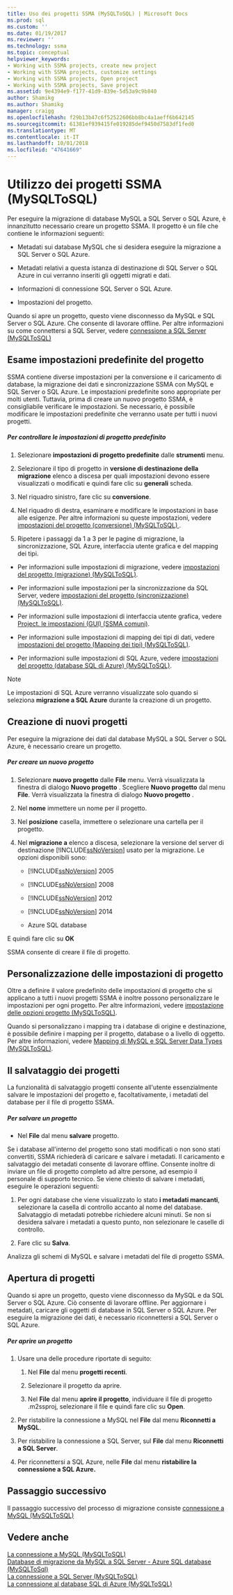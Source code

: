 ```yaml
---
title: Uso dei progetti SSMA (MySQLToSQL) | Microsoft Docs
ms.prod: sql
ms.custom: ''
ms.date: 01/19/2017
ms.reviewer: ''
ms.technology: ssma
ms.topic: conceptual
helpviewer_keywords:
- Working with SSMA projects, create new project
- Working with SSMA projects, customize settings
- Working with SSMA projects, Open project
- Working with SSMA projects, Save project
ms.assetid: 9e4394e9-f177-41d9-839e-5d53a9c9b840
author: Shamikg
ms.author: Shamikg
manager: craigg
ms.openlocfilehash: f29b13b47c6f52522606bb8bc4a1aeff6b642145
ms.sourcegitcommit: 61381ef939415fe019285def9450d7583df1fed0
ms.translationtype: MT
ms.contentlocale: it-IT
ms.lasthandoff: 10/01/2018
ms.locfileid: "47641669"
---
```

# <a name="working-with-ssma-projects-mysqltosql"></a>Utilizzo dei progetti SSMA (MySQLToSQL)
Per eseguire la migrazione di database MySQL a SQL Server o SQL Azure, è innanzitutto necessario creare un progetto SSMA. Il progetto è un file che contiene le informazioni seguenti:  
  
-   Metadati sui database MySQL che si desidera eseguire la migrazione a SQL Server o SQL Azure.  
  
-   Metadati relativi a questa istanza di destinazione di SQL Server o SQL Azure in cui verranno inseriti gli oggetti migrati e dati.  
  
-   Informazioni di connessione SQL Server o SQL Azure.  
  
-   Impostazioni del progetto.  
  
Quando si apre un progetto, questo viene disconnesso da MySQL e SQL Server o SQL Azure. Che consente di lavorare offline. Per altre informazioni su come connettersi a SQL Server, vedere [connessione a SQL Server &#40;MySQLToSQL&#41;](../../ssma/mysql/connecting-to-sql-server-mysqltosql.md)  
  
## <a name="reviewing-default-project-settings"></a>Esame impostazioni predefinite del progetto  
SSMA contiene diverse impostazioni per la conversione e il caricamento di database, la migrazione dei dati e sincronizzazione SSMA con MySQL e SQL Server o SQL Azure. Le impostazioni predefinite sono appropriate per molti utenti. Tuttavia, prima di creare un nuovo progetto SSMA, è consigliabile verificare le impostazioni. Se necessario, è possibile modificare le impostazioni predefinite che verranno usate per tutti i nuovi progetti.  
  
##### <a name="to-review-default-project-settings"></a>Per controllare le impostazioni di progetto predefinito  
  
1.  Selezionare **impostazioni di progetto predefinite** dalle **strumenti** menu.  
  
2.  Selezionare il tipo di progetto in **versione di destinazione della migrazione** elenco a discesa per quali impostazioni devono essere visualizzati o modificati e quindi fare clic su **generali** scheda.  
  
3.  Nel riquadro sinistro, fare clic su **conversione**.  
  
4.  Nel riquadro di destra, esaminare e modificare le impostazioni in base alle esigenze. Per altre informazioni su queste impostazioni, vedere [impostazioni del progetto &#40;conversione&#41; &#40;MySQLToSQL&#41; ](../../ssma/mysql/project-settings-conversion-mysqltosql.md) .  
  
5.  Ripetere i passaggi da 1 a 3 per le pagine di migrazione, la sincronizzazione, SQL Azure, interfaccia utente grafica e del mapping dei tipi.  
  
-   Per informazioni sulle impostazioni di migrazione, vedere [impostazioni del progetto &#40;migrazione&#41; &#40;MySQLToSQL&#41;](../../ssma/mysql/project-settings-migration-mysqltosql.md).  
  
-   Per informazioni sulle impostazioni per la sincronizzazione da SQL Server, vedere [impostazioni del progetto &#40;sincronizzazione&#41; &#40;MySQLToSQL&#41;](../../ssma/mysql/project-settings-synchronization-mysqltosql.md).  
  
-   Per informazioni sulle impostazioni di interfaccia utente grafica, vedere [Project. le impostazioni (GUI) (SSMA comuni)](http://msdn.microsoft.com/cf06baf1-8714-48a3-95dc-781f6ca53693).  
  
-   Per informazioni sulle impostazioni di mapping dei tipi di dati, vedere [impostazioni del progetto &#40;Mapping dei tipi&#41; &#40;MySQLToSQL&#41;](../../ssma/mysql/project-settings-type-mapping-mysqltosql.md).  
  
-   Per informazioni sulle impostazioni di SQL Azure, vedere [impostazioni del progetto &#40;database SQL di Azure&#41; &#40;MySQLToSQL&#41;](../../ssma/mysql/project-settings-azure-sql-db-mysqltosql.md).  
  
> [!NOTE]  
> Le impostazioni di SQL Azure verranno visualizzate solo quando si seleziona **migrazione a SQL Azure** durante la creazione di un progetto.  
  
## <a name="creating-new-projects"></a>Creazione di nuovi progetti  
Per eseguire la migrazione dei dati dal database MySQL a SQL Server o SQL Azure, è necessario creare un progetto.  
  
##### <a name="to-create-a-new-project"></a>Per creare un nuovo progetto  
  
1.  Selezionare **nuovo progetto** dalle **File** menu. Verrà visualizzata la finestra di dialogo **Nuovo progetto** . Scegliere **Nuovo progetto** dal menu **File**. Verrà visualizzata la finestra di dialogo **Nuovo progetto** .  
  
2.  Nel **nome** immettere un nome per il progetto.  
  
3.  Nel **posizione** casella, immettere o selezionare una cartella per il progetto.  
  
4.  Nel **migrazione a** elenco a discesa, selezionare la versione del server di destinazione [!INCLUDE[ssNoVersion](../../includes/ssnoversion-md.md)] usato per la migrazione. Le opzioni disponibili sono:  
  
    -   [!INCLUDE[ssNoVersion](../../includes/ssnoversion-md.md)] 2005  
  
    -   [!INCLUDE[ssNoVersion](../../includes/ssnoversion-md.md)] 2008  
  
    -   [!INCLUDE[ssNoVersion](../../includes/ssnoversion-md.md)] 2012  
  
    -   [!INCLUDE[ssNoVersion](../../includes/ssnoversion-md.md)] 2014  
  
    -   Azure SQL database  
  
E quindi fare clic su **OK**  
  
SSMA consente di creare il file di progetto.  
  
## <a name="customizing-project-settings"></a>Personalizzazione delle impostazioni di progetto  
Oltre a definire il valore predefinito delle impostazioni di progetto che si applicano a tutti i nuovi progetti SSMA è inoltre possono personalizzare le impostazioni per ogni progetto. Per altre informazioni, vedere [impostazione delle opzioni progetto &#40;MySQLToSQL&#41;](../../ssma/mysql/setting-project-options-mysqltosql.md).  
  
Quando si personalizzano i mapping tra i database di origine e destinazione, è possibile definire i mapping per il progetto, database o a livello di oggetto. Per altre informazioni, vedere [Mapping di MySQL e SQL Server Data Types &#40;MySQLToSQL&#41;](../../ssma/mysql/mapping-mysql-and-sql-server-data-types-mysqltosql.md).  
  
## <a name="saving-projects"></a>Il salvataggio dei progetti  
La funzionalità di salvataggio progetti consente all'utente essenzialmente salvare le impostazioni del progetto e, facoltativamente, i metadati del database per il file di progetto SSMA.  
  
##### <a name="to-save-a-project"></a>Per salvare un progetto  
  
-   Nel **File** dal menu **salvare** progetto.  
  
Se i database all'interno del progetto sono stati modificati o non sono stati convertiti, SSMA richiederà di caricare e salvare i metadati. Il caricamento e salvataggio dei metadati consente di lavorare offline. Consente inoltre di inviare un file di progetto completo ad altre persone, ad esempio il personale di supporto tecnico. Se viene chiesto di salvare i metadati, eseguire le operazioni seguenti:  
  
1.  Per ogni database che viene visualizzato lo stato **i metadati mancanti**, selezionare la casella di controllo accanto al nome del database. Salvataggio di metadati potrebbe richiedere alcuni minuti. Se non si desidera salvare i metadati a questo punto, non selezionare le caselle di controllo.  
  
2.  Fare clic su **Salva**.  
  
Analizza gli schemi di MySQL e salvare i metadati del file di progetto SSMA.  
  
## <a name="opening-projects"></a>Apertura di progetti  
Quando si apre un progetto, questo viene disconnesso da MySQL e da SQL Server o SQL Azure. Ciò consente di lavorare offline. Per aggiornare i metadati, caricare gli oggetti di database in SQL Server o SQL Azure. Per eseguire la migrazione dei dati, è necessario riconnettersi a SQL Server o SQL Azure.  
  
##### <a name="to-open-a-project"></a>Per aprire un progetto  
  
1.  Usare una delle procedure riportate di seguito:  
  
    1.  Nel **File** dal menu **progetti recenti**.  
  
    2.  Selezionare il progetto da aprire.  
  
    3.  Nel **File** dal menu **aprire il progetto**, individuare il file di progetto .m2ssproj, selezionare il file e quindi fare clic su **Open**.  
  
2.  Per ristabilire la connessione a MySQL nel **File** dal menu **Riconnetti a MySQL**.  
  
3.  Per ristabilire la connessione a SQL Server, sul **File** dal menu **Riconnetti a SQL Server**.  
  
4.  Per riconnettersi a SQL Azure, nelle **File** dal menu **ristabilire la connessione a SQL Azure.**  
  
## <a name="next-step"></a>Passaggio successivo  
Il passaggio successivo del processo di migrazione consiste [connessione a MySQL &#40;MySQLToSQL&#41;](../../ssma/mysql/connecting-to-mysql-mysqltosql.md)  
  
## <a name="see-also"></a>Vedere anche  
[La connessione a MySQL &#40;MySQLToSQL&#41;](../../ssma/mysql/connecting-to-mysql-mysqltosql.md)  
[Database di migrazione da MySQL a SQL Server - Azure SQL database &#40;MySQLToSql&#41;](../../ssma/mysql/migrating-mysql-databases-to-sql-server-azure-sql-db-mysqltosql.md)  
[La connessione a SQL Server &#40;MySQLToSQL&#41;](../../ssma/mysql/connecting-to-sql-server-mysqltosql.md)  
[La connessione al database SQL di Azure &#40;MySQLToSQL&#41;](../../ssma/mysql/connecting-to-azure-sql-db-mysqltosql.md)  
  
